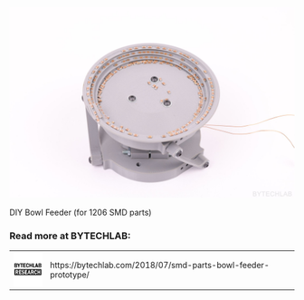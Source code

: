 <div align="center">
    <img src="README_MD_IMG/diy-bowl-feeder-tests-with-capacitors-5.JPG" alt="project photo">
</div>

DIY Bowl Feeder (for 1206 SMD parts)

### Read more at BYTECHLAB:

<table style="width: 100%; border: none;" cellspacing="0" cellpadding="0" border="0">
  <tr>
    <td><img src="README_MD_IMG/BYTECHLAB_LOGO.png" alt="Logo" height="60"></td>
    <td>https://bytechlab.com/2018/07/smd-parts-bowl-feeder-prototype/</td>
  </tr>
</table>


